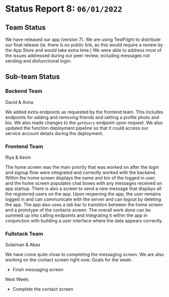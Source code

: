 # Status Report 8: `06/01/2022`

## Team Status
We have released our app (version 7). We are using TestFlight to distribute our final release (ie. there is no public link, as this would require a review by the App Store and would take extra time.) We were able to address most of the issues addressed during our peer review, including messages not sending and disfunctional login.
## Sub-team Status

### Backend Team
David & Anna

We added extra endpoints as requested by the frontend team. This includes endpoints for adding and removing friends and setting a profile photo and bio. We also made changes to the `getUsers` endpoint upon request. We also updated the function deployment pipeline so that it could access our service account details during the deployment.


### Frontend Team
Riya & Kevin

The home screen was the main priority that was worked on after the login and signup flow were integrated and correctly worked with the backend. Within the home screen displays the name and bio of the logged in user, and the home screen populates chat boxes with any messages received on app startup. There is also a screen to send a new message that displays all the registered users on the app. Upon reopening the app, the user remains logged in and can communicate with the server and can logout by deleting the app. The app also uses a tab bar to transition between the home screen and a prototype of the contacts screen. The overall work done can be summed up into calling endpoints and integrating it within the app in conjunction with building a user interface where the data appears correctly.

### Fullstack Team
Sulaiman & Abas

We have come quite close to completing the messaging screen. We are also working on the contact screen right now. 
Goals for the week:
- Finsh messaging screen

Next Week:
- Complete the contact screen 
